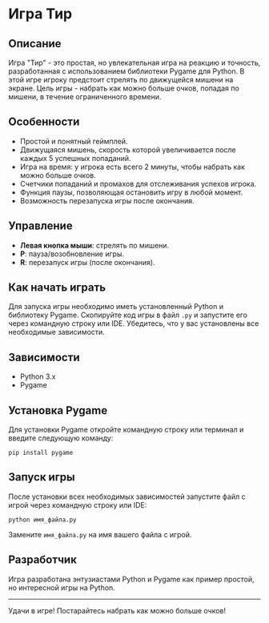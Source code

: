 # Игра Тир

## Описание
Игра "Тир" - это простая, но увлекательная игра на реакцию и точность, разработанная с использованием библиотеки Pygame для Python. В этой игре игроку предстоит стрелять по движущейся мишени на экране. Цель игры - набрать как можно больше очков, попадая по мишени, в течение ограниченного времени.

## Особенности
- Простой и понятный геймплей.
- Движущаяся мишень, скорость которой увеличивается после каждых 5 успешных попаданий.
- Игра на время: у игрока есть всего 2 минуты, чтобы набрать как можно больше очков.
- Счетчики попаданий и промахов для отслеживания успехов игрока.
- Функция паузы, позволяющая остановить игру в любой момент.
- Возможность перезапуска игры после окончания.

## Управление
- **Левая кнопка мыши**: стрелять по мишени.
- **P**: пауза/возобновление игры.
- **R**: перезапуск игры (после окончания).

## Как начать играть
Для запуска игры необходимо иметь установленный Python и библиотеку Pygame. Скопируйте код игры в файл `.py` и запустите его через командную строку или IDE. Убедитесь, что у вас установлены все необходимые зависимости.

## Зависимости
- Python 3.x
- Pygame

## Установка Pygame
Для установки Pygame откройте командную строку или терминал и введите следующую команду:
```
pip install pygame
```

## Запуск игры
После установки всех необходимых зависимостей запустите файл с игрой через командную строку или IDE:
```
python имя_файла.py
```
Замените `имя_файла.py` на имя вашего файла с игрой.

## Разработчик
Игра разработана энтузиастами Python и Pygame как пример простой, но интересной игры на Python.

---

Удачи в игре! Постарайтесь набрать как можно больше очков!
 
